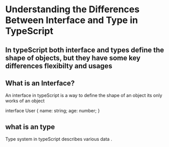# Understanding the Differences Between Interface and Type in TypeScript

In typeScript both interface and types define the shape of objects, but they have some key differences flexibilty and usages 
---

## What is an Interface?

An interface in typeScript is a way to define  the shape of an object its only works of an object


interface User {
  name: string;
  age: number;
}
## what is an type 
Type system in typeScript describes various data .